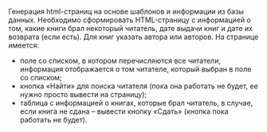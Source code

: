 Генерация html-страниц на основе шаблонов и информации из базы данных. Необходимо сформировать HTML-страницу с информацией о том, какие книги брал некоторый читатель, дате выдачи книг и дате их возврата (если есть). Для книг указать автора или авторов. На странице имеется:
   - поле со списком, в котором перечисляются все читатели, информация отображается о том читателе, который выбран в поле со списком;
   - кнопка «Найти» для поиска читателя (пока она работать не будет, ее нужно просто вывести на страницу);
   - таблица с информацией о книгах, которые брал читатель, в случае, если книга не сдана – вывести кнопку «Сдать» (кнопка пока работать не будет).
